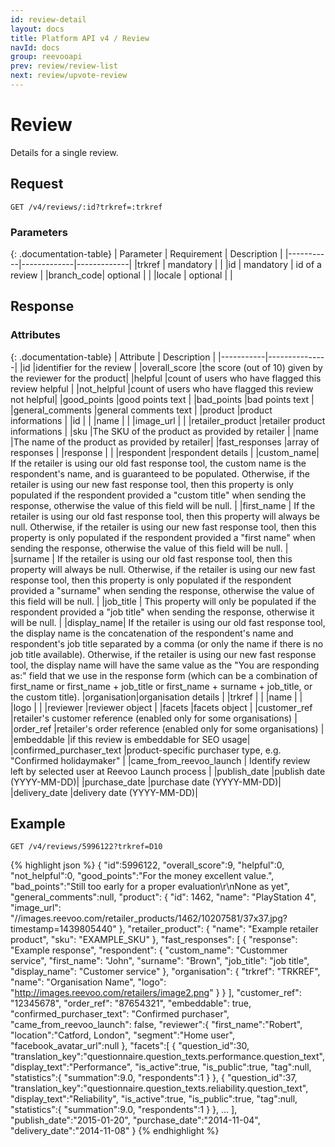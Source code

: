 ```yaml
---
id: review-detail
layout: docs
title: Platform API v4 / Review
navId: docs
group: reevooapi
prev: review/review-list
next: review/upvote-review
---
```


# Review
Details for a single review.

## **Request**

`GET /v4/reviews/:id?trkref=:trkref`

### Parameters

{: .documentation-table}
| Parameter | Requirement | Description |
|-----------|-------------|-------------|
|trkref     | mandatory   |             |
|id         | mandatory   | id of a review |
|branch_code| optional    |             |
|locale     | optional    |             |


## **Response**

### Attributes

{: .documentation-table}
| Attribute | Description   |
|-----------|---------------|
|id                       |identifier for the review                              |
|overall_score            |the score (out of 10) given by the reviewer for the product|
|helpful                  |count of users who have flagged this review helpful    |
|not_helpful              |count of users who have flagged this review not helpful|
|good_points              |good points text                                       |
|bad_points               |bad points text                                        |
|general_comments         |general comments text                                  |
|product                  |product informations                                   |
|<span class="indent-1">id</span>         |                                       |
|<span class="indent-1">name</span>       |                                       |
|<span class="indent-1">image_url</span>  |                                       |
|retailer_product         |retailer product informations                          |
|<span class="indent-1">sku</span>        |The SKU of the product as provided by retailer |
|<span class="indent-1">name</span>       |The name of the product as provided by retailer|
|fast_responses                           |array of responses                     |
|<span class="indent-1">response</span>   |                                       |
|<span class="indent-1">respondent</span> |respondent details                     |
|<span class="indent-2">custom_name</span>| If the retailer is using our old fast response tool, the custom name is the respondent's name, and is guaranteed to be populated. Otherwise, if the retailer is using our new fast response tool, then this property is only populated if the respondent provided a "custom title" when sending the response, otherwise the value of this field will be null. |
|<span class="indent-2">first_name</span> | If the retailer is using our old fast response tool, then this property will always be null. Otherwise, if the retailer is using our new fast response tool, then this property is only populated if the respondent provided a "first name" when sending the response, otherwise the value of this field will be null. |
|<span class="indent-2">surname</span>    | If the retailer is using our old fast response tool, then this property will always be null. Otherwise, if the retailer is using our new fast response tool, then this property is only populated if the respondent provided a "surname" when sending the response, otherwise the value of this field will be null. |
|<span class="indent-2">job_title</span>  | This property will only be populated if the respondent provided a "job title" when sending the response, otherwise it will be null. |
|<span class="indent-2">display_name</span>| If the retailer is using our old fast response tool, the display name is the concatenation of the respondent's name and respondent's job title separated by a comma (or only the name if there is no job title available). Otherwise, if the retailer is using our new fast response tool, the display name will have the same value as the "You are responding as:" field that we use in the response form (which can be a combination of first_name or first_name + job_title or first_name + surname + job_title, or the custom title).
|<span class="indent-1">organisation</span>|organisation details                  |
|<span class="indent-2">trkref</span>     |                                       |
|<span class="indent-2">name</span>       |                                       |
|<span class="indent-2">logo</span>       |                                       |
|reviewer                 |reviewer object                                        |
|facets                   |facets object                                          |
|customer_ref             |retailer's customer reference   (enabled only for some organisations) |
|order_ref                |retailer's order reference      (enabled only for some organisations) |
|embeddable               |if this review is embeddable for SEO usage|
|confirmed_purchaser_text |product-specific purchaser type, e.g. "Confirmed holidaymaker" |
|came_from_reevoo_launch  | Identify review left by selected user at Reevoo Launch process |
|publish_date    |publish date (YYYY-MM-DD)|
|purchase_date   |purchase date (YYYY-MM-DD)|
|delivery_date   |delivery date (YYYY-MM-DD)|

## Example

`GET /v4/reviews/5996122?trkref=D10`

{% highlight json %}
{
   "id":5996122,
   "overall_score":9,
   "helpful":0,
   "not_helpful":0,
   "good_points":"For the money excellent value.",
   "bad_points":"Still too early for a proper evaluation\r\nNone as yet",
   "general_comments":null,
   "product": {
      "id": 1462,
      "name": "PlayStation 4",
      "image_url": "//images.reevoo.com/retailer_products/1462/10207581/37x37.jpg?timestamp=1439805440"
   },
   "retailer_product": {
      "name": "Example retailer product",
      "sku": "EXAMPLE_SKU"
   },
   "fast_responses": [
      {
         "response": "Example response",
         "respondent": {
            "custom_name": "Custommer service",
            "first_name": "John",
            "surname": "Brown",
            "job_title": "job title",
            "display_name": "Customer service"
         },
         "organisation": {
            "trkref": "TRKREF",
            "name": "Organisation Name",
            "logo": "http://images.reevoo.com/retailers/image2.png"
         }
      }
   ],
   "customer_ref": "12345678",
   "order_ref": "87654321",
   "embeddable": true,
   "confirmed_purchaser_text": "Confirmed purchaser",
   "came_from_reevoo_launch": false,
   "reviewer":{
      "first_name":"Robert",
      "location":"Catford, London",
      "segment":"Home user",
      "facebook_avatar_url":null
   },
   "facets":[
      {
         "question_id":30,
         "translation_key":"questionnaire.question_texts.performance.question_text",
         "display_text":"Performance",
         "is_active":true,
         "is_public":true,
         "tag":null,
         "statistics":{
            "summation":9.0,
            "respondents":1
         }
      },
      {
         "question_id":37,
         "translation_key":"questionnaire.question_texts.reliability.question_text",
         "display_text":"Reliability",
         "is_active":true,
         "is_public":true,
         "tag":null,
         "statistics":{
            "summation":9.0,
            "respondents":1
         }
      },
      ...
   ],
   "publish_date":"2015-01-20",
   "purchase_date":"2014-11-04",
   "delivery_date":"2014-11-08"
}
{% endhighlight %}

